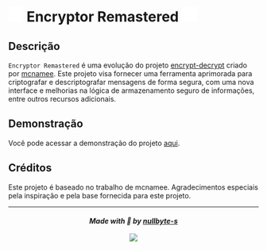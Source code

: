 # <img src="assets/img/icon.svg" alt="Icon" width="30" height="30"> Encryptor Remastered <img src="assets/img/icon.svg" alt="Icon" width="30" height="30">

## Descrição

`Encryptor Remastered` é uma evolução do projeto [encrypt-decrypt](https://github.com/mcnamee/encrypt-decrypt) criado por [mcnamee](https://github.com/mcnamee). Este projeto visa fornecer uma ferramenta aprimorada para criptografar e descriptografar mensagens de forma segura, com uma nova interface e melhorias na lógica de armazenamento seguro de informações, entre outros recursos adicionais.

## Demonstração

Você pode acessar a demonstração do projeto [aqui](https://nullbyte-s.github.io/Encryptor-Remastered/).

## Créditos
Este projeto é baseado no trabalho de mcnamee. Agradecimentos especiais pela inspiração e pela base fornecida para este projeto.

-------------

<h5 align="center">
  Made with 💜 by <a href="https://github.com/nullbyte-s/">nullbyte-s</a><br>
  <a href="https://choosealicense.com/licenses/mit/"><br>
  <img src="https://img.shields.io/badge/License-MIT-green.svg">
  </a>
</h5>

